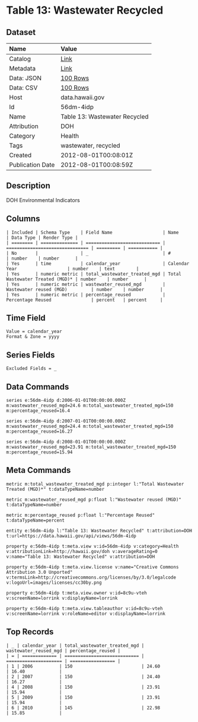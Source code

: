 # Table 13: Wastewater Recycled

## Dataset

| Name | Value |
| :--- | :---- |
| Catalog | [Link](https://catalog.data.gov/dataset/table-13-wastewater-recycled-8eb2a) |
| Metadata | [Link](https://data.hawaii.gov/api/views/56dm-4idp) |
| Data: JSON | [100 Rows](https://data.hawaii.gov/api/views/56dm-4idp/rows.json?max_rows=100) |
| Data: CSV | [100 Rows](https://data.hawaii.gov/api/views/56dm-4idp/rows.csv?max_rows=100) |
| Host | data.hawaii.gov |
| Id | 56dm-4idp |
| Name | Table 13: Wastewater Recycled |
| Attribution | DOH |
| Category | Health |
| Tags | wastewater, recycled |
| Created | 2012-08-01T00:08:01Z |
| Publication Date | 2012-08-01T00:08:59Z |

## Description

DOH Environmental Indicators

## Columns

```ls
| Included | Schema Type    | Field Name                   | Name                            | Data Type | Render Type |
| ======== | ============== | ============================ | =============================== | ========= | =========== |
| No       |                | _                            | #                               | number    | number      |
| Yes      | time           | calendar_year                | Calendar Year                   | number    | text        |
| Yes      | numeric metric | total_wastewater_treated_mgd | Total Wastewater Treated (MGD)* | number    | number      |
| Yes      | numeric metric | wastewater_reused_mgd        | Wastewater reused (MGD)         | number    | number      |
| Yes      | numeric metric | percentage_reused            | Percentage Reused               | percent   | percent     |
```

## Time Field

```ls
Value = calendar_year
Format & Zone = yyyy
```

## Series Fields

```ls
Excluded Fields = _
```

## Data Commands

```ls
series e:56dm-4idp d:2006-01-01T00:00:00.000Z m:wastewater_reused_mgd=24.6 m:total_wastewater_treated_mgd=150 m:percentage_reused=16.4

series e:56dm-4idp d:2007-01-01T00:00:00.000Z m:wastewater_reused_mgd=24.4 m:total_wastewater_treated_mgd=150 m:percentage_reused=16.27

series e:56dm-4idp d:2008-01-01T00:00:00.000Z m:wastewater_reused_mgd=23.91 m:total_wastewater_treated_mgd=150 m:percentage_reused=15.94
```

## Meta Commands

```ls
metric m:total_wastewater_treated_mgd p:integer l:"Total Wastewater Treated (MGD)*" t:dataTypeName=number

metric m:wastewater_reused_mgd p:float l:"Wastewater reused (MGD)" t:dataTypeName=number

metric m:percentage_reused p:float l:"Percentage Reused" t:dataTypeName=percent

entity e:56dm-4idp l:"Table 13: Wastewater Recycled" t:attribution=DOH t:url=https://data.hawaii.gov/api/views/56dm-4idp

property e:56dm-4idp t:meta.view v:id=56dm-4idp v:category=Health v:attributionLink=http://hawaii.gov/doh v:averageRating=0 v:name="Table 13: Wastewater Recycled" v:attribution=DOH

property e:56dm-4idp t:meta.view.license v:name="Creative Commons Attribution 3.0 Unported" v:termsLink=http://creativecommons.org/licenses/by/3.0/legalcode v:logoUrl=images/licenses/cc30by.png

property e:56dm-4idp t:meta.view.owner v:id=8c9u-vteh v:screenName=lorrink v:displayName=lorrink

property e:56dm-4idp t:meta.view.tableauthor v:id=8c9u-vteh v:screenName=lorrink v:roleName=editor v:displayName=lorrink
```

## Top Records

```ls
| _ | calendar_year | total_wastewater_treated_mgd | wastewater_reused_mgd | percentage_reused | 
| = | ============= | ============================ | ===================== | ================= | 
| 1 | 2006          | 150                          | 24.60                 | 16.40             | 
| 2 | 2007          | 150                          | 24.40                 | 16.27             | 
| 4 | 2008          | 150                          | 23.91                 | 15.94             | 
| 5 | 2009          | 150                          | 23.91                 | 15.94             | 
| 6 | 2010          | 145                          | 22.98                 | 15.85             | 
```